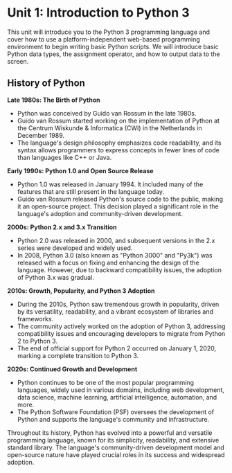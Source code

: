 # Unit 1: Introduction to Python 3

This unit will introduce you to the Python 3 programming language and cover how to use a platform-independent web-based programming environment to begin writing basic Python scripts. 
We will introduce basic Python data types, the assignment operator, and how to output data to the screen.

 ## History of Python

**Late 1980s: The Birth of Python**
- Python was conceived by Guido van Rossum in the late 1980s.
- Guido van Rossum started working on the implementation of Python at the Centrum Wiskunde & Informatica (CWI) in the Netherlands in December 1989.
- The language's design philosophy emphasizes code readability, and its syntax allows programmers to express concepts in fewer lines of code than languages like C++ or Java.

**Early 1990s: Python 1.0 and Open Source Release**
- Python 1.0 was released in January 1994. It included many of the features that are still present in the language today.
- Guido van Rossum released Python's source code to the public, making it an open-source project. This decision played a significant role in the language's adoption and community-driven development.

**2000s: Python 2.x and 3.x Transition**
- Python 2.0 was released in 2000, and subsequent versions in the 2.x series were developed and widely used.
- In 2008, Python 3.0 (also known as "Python 3000" and "Py3k") was released with a focus on fixing and enhancing the design of the language. However, due to backward compatibility issues, the adoption of Python 3.x was gradual.

**2010s: Growth, Popularity, and Python 3 Adoption**
- During the 2010s, Python saw tremendous growth in popularity, driven by its versatility, readability, and a vibrant ecosystem of libraries and frameworks.
- The community actively worked on the adoption of Python 3, addressing compatibility issues and encouraging developers to migrate from Python 2 to Python 3.
- The end of official support for Python 2 occurred on January 1, 2020, marking a complete transition to Python 3.

**2020s: Continued Growth and Development**
- Python continues to be one of the most popular programming languages, widely used in various domains, including web development, data science, machine learning, artificial intelligence, automation, and more.
- The Python Software Foundation (PSF) oversees the development of Python and supports the language's community and infrastructure.

Throughout its history, Python has evolved into a powerful and versatile programming language, known for its simplicity, readability, and extensive standard library. The language's community-driven development model and open-source nature have played crucial roles in its success and widespread adoption.




 